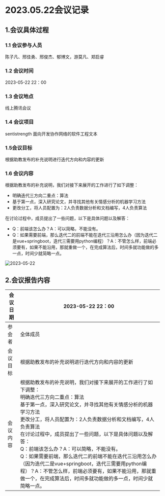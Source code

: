 # 2023.05.22会议记录

## 1.会议具体过程

### 1.1 会议参与人员

陈子凡、邢佳勇、邢俊杰、郁博文，游莫凡、郑启睿

### 1.2 会议时间

2023-05-22 22：00

### 1.3 会议地点

线上腾讯会议

### 1.4 会议项目

sentistrength 面向开发协作网络的软件工程文本

### 1.5会议目标

根据助教发布的补充说明进行迭代方向和内容的更新

### 1.6 会议内容

根据助教发布的补充说明，我们对接下来展开的工作进行了如下调整：

- 明确迭代三方向二重点：算法
- 基于第一点，深入研究论文，并寻找其他有关情感分析的机器学习方法
- 更改分工，将人员配置为：2人负责数据分析和文档编写，4人负责算法

在讨论过程中，成员提出了一些问题，以下是具体问题以及解答：

- Q：前端该怎么办？A：可以简略，不能没有。
- Q：如果需要前端，那么迭代二的前端不能在迭代三沿用怎么办（因为迭代二是vue+springboot，迭代三需要用python编程）？A：不管怎么样，前端必须要有，如果不能沿用，那就重做一个，在完成算法后，时间多就功能做的多一点，时间少就简略一点。

![2023-05-22](C:..\img\2023-05-22.png)

## 2.会议报告内容

| 会议日期 | 2023-05-22 22：00                                            |
| -------- | ------------------------------------------------------------ |
| 参会者   | 全体成员                                                     |
| 会议目标 | 根据助教发布的补充说明进行迭代方向和内容的更新               |
| 会议内容 | 根据助教发布的补充说明，我们对接下来展开的工作进行了如下调整： <br>明确迭代三方向二重点：算法<br>基于第一点，深入研究论文，并寻找其他有关情感分析的机器学习方法 <br>更改分工，将人员配置为：2人负责数据分析和文档编写，4人负责算法<br>在讨论过程中，成员提出了一些问题，以下是具体问题以及解答：<br>Q：前端该怎么办？A：可以简略，不能没有。<br>Q：如果需要前端，那么迭代二的前端不能在迭代三沿用怎么办（因为迭代二是vue+springboot，迭代三需要用python编程）？A：不管怎么样，前端必须要有，如果不能沿用，那就重做一个，在完成算法后，时间多就功能做的多一点，时间少就简略一点。 |

